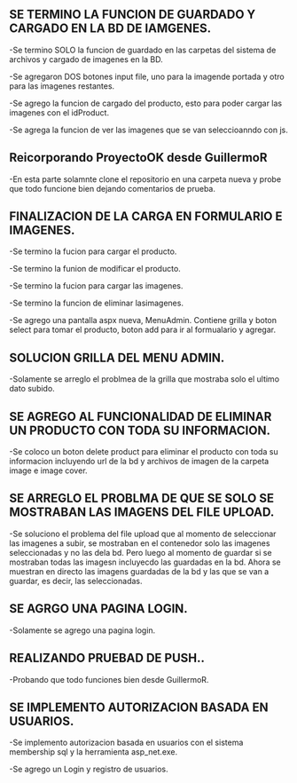 ## SE TERMINO LA FUNCION DE GUARDADO Y CARGADO EN LA BD DE IAMGENES.

-Se termino SOLO la funcion de guardado en las carpetas del sistema de archivos y cargado de imagenes en la BD.

-Se agregaron DOS botones input file, uno para la imagende portada y otro para las imagenes restantes.

-Se agrego la funcion de cargado del producto, esto para poder cargar las imagenes con el idProduct.

-Se agrega la funcion de ver las imagenes que se van seleccioanndo con js.
	
## Reicorporando ProyectoOK desde GuillermoR

-En esta parte solamnte clone el repositorio en una carpeta nueva y probe que todo funcione bien 
dejando comentarios de prueba.

## FINALIZACION DE LA CARGA EN FORMULARIO E IMAGENES.

-Se termino la fucion para cargar el producto.

-Se termino la funion de modificar el producto.

-Se termino la fucion para cargar las imagenes.

-Se termino la funcion de eliminar lasimagenes.

-Se agrego una pantalla aspx nueva, MenuAdmin. Contiene grilla y boton select para tomar el producto, boton add para ir al formualario 
y agregar.

## SOLUCION GRILLA DEL MENU ADMIN.

-Solamente se arreglo el problmea de la grilla que mostraba solo el ultimo dato subido.

## SE AGREGO AL FUNCIONALIDAD DE ELIMINAR UN PRODUCTO CON TODA SU INFORMACION.

-Se coloco un boton delete product para eliminar el producto con toda su informacion incluyendo url de la bd y archivos de imagen de la
carpeta image e image cover.

## SE ARREGLO EL PROBLMA DE QUE SE SOLO SE MOSTRABAN LAS IMAGENS DEL FILE UPLOAD.

-Se soluciono el problema del file upload que al momento de seleccionar las imagenes a subir, se mostraban en el contenedor 
solo las imagenes seleccionadas y no las dela bd. Pero luego al momento de guardar si se mostraban todas las 
imagesn incluyecdo las guardadas en la bd. Ahora se muestran en directo las imagens guardadas de la bd y las que se van a guardar, es decir,
las seleccionadas.

## SE AGRGO UNA PAGINA LOGIN.

-Solamente se agrego una pagina login.

## REALIZANDO PRUEBAD DE PUSH..

-Probando que todo funciones bien desde GuillermoR.

## SE IMPLEMENTO AUTORIZACION BASADA EN USUARIOS.

-Se implemento autorizacion basada en usuarios con el sistema membership sql y la herramienta asp_net.exe.

-Se agrego un Login y registro de usuarios.
